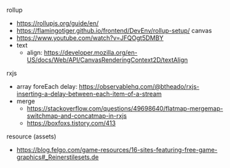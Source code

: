 rollup
- https://rollupjs.org/guide/en/
- https://flamingotiger.github.io/frontend/DevEnv/rollup-setup/
canvas
- https://www.youtube.com/watch?v=JFQOgt5DMBY
- text
  - align: https://developer.mozilla.org/en-US/docs/Web/API/CanvasRenderingContext2D/textAlign

rxjs
- array foreEach delay: https://observablehq.com/@btheado/rxjs-inserting-a-delay-between-each-item-of-a-stream
- merge
  - https://stackoverflow.com/questions/49698640/flatmap-mergemap-switchmap-and-concatmap-in-rxjs
  - https://boxfoxs.tistory.com/413

resource (assets)
 - https://blog.felgo.com/game-resources/16-sites-featuring-free-game-graphics#_Reinerstilesets.de
